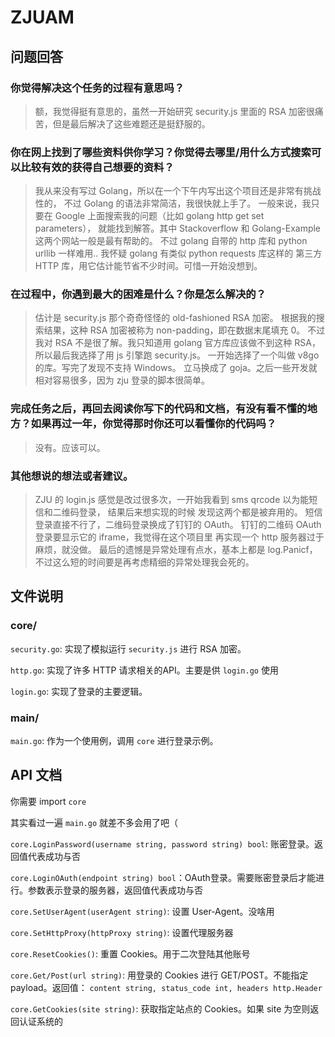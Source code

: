# ZJUAM

## 问题回答

### 你觉得解决这个任务的过程有意思吗？
> 额，我觉得挺有意思的，虽然一开始研究 security.js 里面的 RSA 加密很痛苦，但是最后解决了这些难题还是挺舒服的。

### 你在网上找到了哪些资料供你学习？你觉得去哪里/用什么方式搜索可以比较有效的获得自己想要的资料？
> 我从来没有写过 Golang，所以在一个下午内写出这个项目还是非常有挑战性的，
> 不过 Golang 的语法非常简洁，我很快就上手了。
> 一般来说，我只要在 Google 上面搜索我的问题（比如 golang http get set parameters），
> 就能找到解答。其中 Stackoverflow 和 Golang-Example 这两个网站一般是最有帮助的。
> 不过 golang 自带的 http 库和 python urllib 一样难用.. 我怀疑 golang 有类似 python requests 库这样的
> 第三方 HTTP 库，用它估计能节省不少时间。可惜一开始没想到。

### 在过程中，你遇到最大的困难是什么？你是怎么解决的？
> 估计是 security.js 那个奇奇怪怪的 old-fashioned RSA 加密。
> 根据我的搜索结果，这种 RSA 加密被称为 non-padding，即在数据末尾填充 0。
> 不过我对 RSA 不是很了解。我只知道用 golang 官方库应该做不到这种 RSA，
> 所以最后我选择了用 js 引擎跑 security.js。
> 一开始选择了一个叫做 v8go 的库。写完了发现不支持 Windows。
> 立马换成了 goja。之后一些开发就相对容易很多，因为 zju 登录的脚本很简单。

### 完成任务之后，再回去阅读你写下的代码和文档，有没有看不懂的地方？如果再过一年，你觉得那时你还可以看懂你的代码吗？
> 没有。应该可以。

### 其他想说的想法或者建议。
> ZJU 的 login.js 感觉是改过很多次，一开始我看到 sms qrcode 以为能短信和二维码登录，
> 结果后来想实现的时候 发现这两个都是被弃用的。
> 短信登录直接不行了，二维码登录换成了钉钉的 OAuth。
> 钉钉的二维码 OAuth 登录要显示它的 iframe，我觉得在这个项目里
> 再实现一个 http 服务器过于麻烦，就没做。
> 最后的遗憾是异常处理有点水，基本上都是 log.Panicf，
> 不过这么短的时间要是再考虑精细的异常处理我会死的。

## 文件说明
### core/
`security.go`: 实现了模拟运行 `security.js` 进行 RSA 加密。

`http.go`: 实现了许多 HTTP 请求相关的API。主要是供 `login.go` 使用

`login.go`: 实现了登录的主要逻辑。

### main/
`main.go`: 作为一个使用例，调用 `core` 进行登录示例。

## API 文档
你需要 import `core`

其实看过一遍 `main.go` 就差不多会用了吧（

`core.LoginPassword(username string, password string) bool`: 账密登录。返回值代表成功与否

`core.LoginOAuth(endpoint string) bool`：OAuth登录。需要账密登录后才能进行。参数表示登录的服务器，返回值代表成功与否

`core.SetUserAgent(userAgent string)`: 设置 User-Agent。没啥用

`core.SetHttpProxy(httpProxy string)`: 设置代理服务器

`core.ResetCookies()`: 重置 Cookies。用于二次登陆其他账号

`core.Get/Post(url string)`: 用登录的 Cookies 进行 GET/POST。不能指定 payload。返回值： `content string, status_code int, headers http.Header`

`core.GetCookies(site string)`: 获取指定站点的 Cookies。如果 site 为空则返回认证系统的
